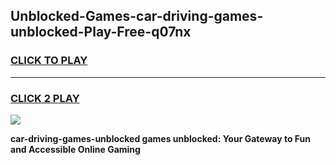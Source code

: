 
## Unblocked-Games-car-driving-games-unblocked-Play-Free-q07nx
<h3>
<a href="https://premium76.site?title=car-driving-games-unblocked&ref=22A">CLICK TO PLAY</a></h3>
<hr>

<h3>
<a href="https://premium76.site?title=car-driving-games-unblocked&ref=22A">CLICK 2 PLAY</a>
  
</h3>

<a href="https://premium76.site?title=car-driving-games-unblocked&ref=22A"><img src="https://clearcache.store/games.png"></a>


**car-driving-games-unblocked games unblocked: Your Gateway to Fun and Accessible Online Gaming**
